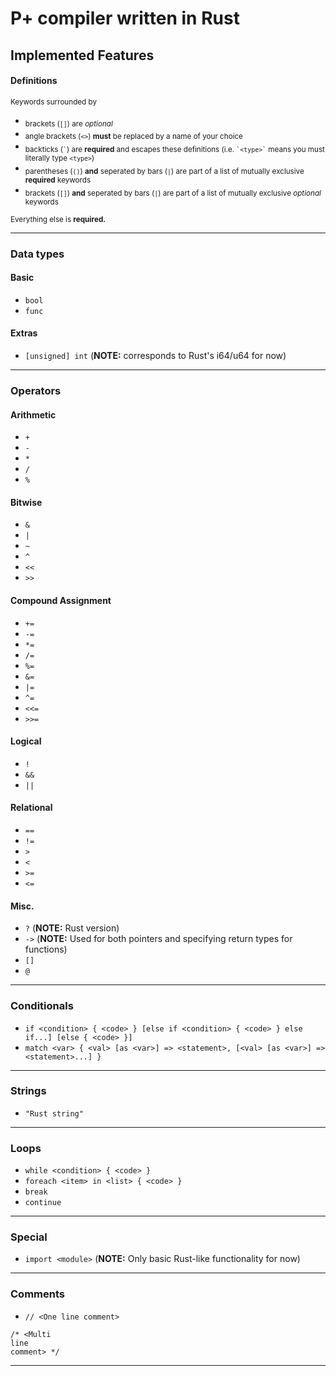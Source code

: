 # P+ compiler written in Rust

## Implemented Features
#### Definitions
<sup>Keywords surrounded by</sup>
* <sub>brackets (`[]`) are *optional*</sub>
* <sub>angle brackets (`<>`) **must** be replaced by a name of your choice</sub>
* <sub>backticks (`` ` ``) are **required** and escapes these definitions (i.e. `` `<type>` `` means you must literally type `<type>`)</sub>
* <sub>parentheses (`()`) **and** seperated by bars (`|`) are part of a list of mutually exclusive **required** keywords</sub>
* <sub>brackets (`[]`) **and** seperated by bars (`|`) are part of a list of mutually exclusive *optional* keywords</sub>

<sub>Everything else is **required.**</sub>

--------

### Data types
#### Basic
* `bool`
* `func`

#### Extras
* `[unsigned] int` (**NOTE:** corresponds to Rust's i64/u64 for now)

--------

### Operators
#### Arithmetic
* `+`
* `-`
* `*`
* `/`
* `%`

#### Bitwise
* `&`
* `|`
* `~`
* `^`
* `<<`
* `>>`

#### Compound Assignment
* `+=`
* `-=`
* `*=`
* `/=`
* `%=`
* `&=`
* `|=`
* `^=`
* `<<=`
* `>>=`

#### Logical
* `!`
* `&&`
* `||`

#### Relational
* `==`
* `!=`
* `>`
* `<`
* `>=`
* `<=`

#### Misc.
* `?` (**NOTE:** Rust version)
* `->` (**NOTE:** Used for both pointers and specifying return types for functions)
* `[]`
* `@`

--------

### Conditionals
* `if <condition> { <code> } [else if <condition> { <code> } else if...] [else { <code> }]`
* `match <var> { <val> [as <var>] => <statement>, [<val> [as <var>] => <statement>...] }`

--------

### Strings
* `"Rust string"`

--------

### Loops
* `while <condition> { <code> }`
* `foreach <item> in <list> { <code> }`
* `break`
* `continue`

--------

### Special
* `import <module>` (**NOTE:** Only basic Rust-like functionality for now)

--------

### Comments
* `// <One line comment>`

```
/* <Multi
line
comment> */
```

--------